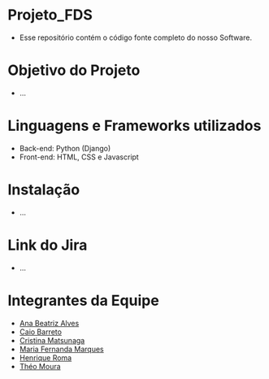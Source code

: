 # Projeto_FDS
- Esse repositório contém o código fonte completo do nosso Software.

# Objetivo do Projeto
- ...

# Linguagens e Frameworks utilizados
- Back-end: Python (Django)
- Front-end: HTML, CSS e Javascript

# Instalação
- ...

# Link do Jira
- ...

# Integrantes da Equipe
- <a href="mailto:abxa@cesar.school">Ana Beatriz Alves</a>
- <a href="mailto:cba2@cesar.school">Caio Barreto</a>
- <a href="mailto:cm2@cesar.school">Cristina Matsunaga</a>
- <a href="mailto:mffbm@cesar.school">Maria Fernanda Marques</a>
- <a href="mailto:hrm@cesar.school">Henrique Roma</a>
- <a href="mailto:tam4@cesar.school">Théo Moura</a>
